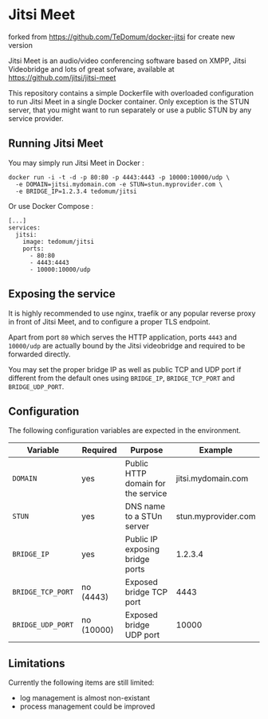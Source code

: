 # Jitsi Meet

forked from https://github.com/TeDomum/docker-jitsi for create new version

Jitsi Meet is an audio/video conferencing software based on XMPP, Jitsi
Videobridge and lots of great sofware, available at
https://github.com/jitsi/jitsi-meet

This repository contains a simple Dockerfile with overloaded configuration
to run Jitsi Meet in a single Docker container. Only exception is the
STUN server, that you might want to run separately or use a public STUN
by any service provider.

## Running Jitsi Meet

You may simply run Jitsi Meet in Docker :

```
docker run -i -t -d -p 80:80 -p 4443:4443 -p 10000:10000/udp \
  -e DOMAIN=jitsi.mydomain.com -e STUN=stun.myprovider.com \
  -e BRIDGE_IP=1.2.3.4 tedomum/jitsi
```

Or use Docker Compose :

```
[...]
services:
  jitsi:
    image: tedomum/jitsi
    ports:
      - 80:80
      - 4443:4443
      - 10000:10000/udp
```

## Exposing the service

It is highly recommended to use nginx, traefik or any popular reverse proxy
in front of Jitsi Meet, and to configure a proper TLS endpoint.

Apart from port `80` which serves the HTTP application, ports `4443` and
`10000/udp` are actually bound by the Jitsi videobridge and required to be
forwarded directly.

You may set the proper bridge IP as well as public TCP and UDP port if
different from the default ones using `BRIDGE_IP`, `BRIDGE_TCP_PORT` and
`BRIDGE_UDP_PORT`.

## Configuration

The following configuration variables are expected in the environment.

| Variable   | Required   | Purpose                    | Example            |
|------------|------------|----------------------------|--------------------|
| `DOMAIN` | yes | Public HTTP domain for the service | jitsi.mydomain.com |
| `STUN` | yes | DNS name to a STUn server | stun.myprovider.com |
| `BRIDGE_IP` | yes | Public IP exposing bridge ports | 1.2.3.4 |
| `BRIDGE_TCP_PORT` | no (4443) | Exposed bridge TCP port | 4443 |
| `BRIDGE_UDP_PORT` | no (10000) | Exposed bridge UDP port | 10000 |

## Limitations

Currently the following items are still limited:
- log management is almost non-existant
- process management could be improved
